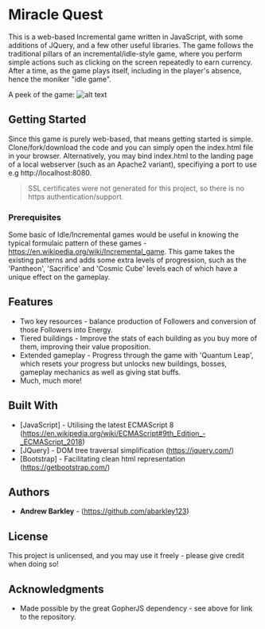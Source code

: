 # Miracle Quest

This is a web-based Incremental game written in JavaScript, with some additions of JQuery, and a few other useful libraries. The game follows the traditional pillars of an incremental/idle-style game, where you perform simple actions such as clicking on the screen repeatedly to earn currency. After a time, as the game plays itself, including in the player's absence, hence the moniker "idle game". 

A peek of the game: 
![alt text](https://github.com/abarkley123/Miracle-Quest/blob/master/data/screenshot.png "Screenshot of gameplay")


## Getting Started

Since this game is purely web-based, that means getting started is simple. Clone/fork/download the code and you can simply open the index.html file in your browser. Alternatively, you may bind index.html to the landing page of a local webserver (such as an Apache2 variant), specifiying a port to use e.g http://localhost:8080. 

> SSL certificates were not generated for this project, so there is no https authentication/support.


### Prerequisites

Some basic of Idle/Incremental games would be useful in knowing the typical formulaic pattern of these games - https://en.wikipedia.org/wiki/Incremental_game. This game takes the existing patterns and adds some extra levels of progression, such as the 'Pantheon', 'Sacrifice' and 'Cosmic Cube' levels each of which have a unique effect on the gameplay.

## Features

* Two key resources - balance production of Followers and conversion of those Followers into Energy.
* Tiered buildings - Improve the stats of each building as you buy more of them, improving their value proposition.
* Extended gameplay - Progress through the game with 'Quantum Leap', which resets your progress but unlocks new buildings, bosses, gameplay mechanics as well as giving stat buffs.
* Much, much more!

## Built With

* [JavaScript] - Utilising the latest ECMAScript 8 (https://en.wikipedia.org/wiki/ECMAScript#9th_Edition_-_ECMAScript_2018)
* [JQuery] - DOM tree traversal simplification (https://jquery.com/)
* [Bootstrap] - Facilitating clean html representation (https://getbootstrap.com/)

## Authors

*  **Andrew Barkley** - (https://github.com/abarkley123)

## License

This project is unlicensed, and you may use it freely - please give credit when doing so!

## Acknowledgments

* Made possible by the great GopherJS dependency - see above for link to the repository.
